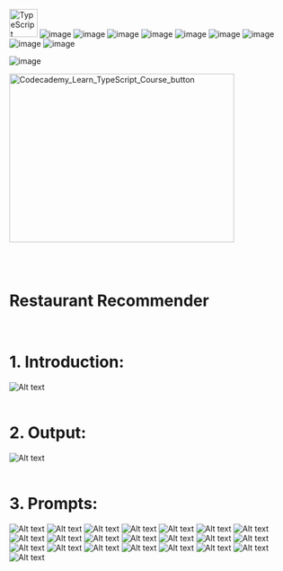 <img src="https://github.com/phuongtrieu97coder/Readme_Content_Structure/assets/82598726/e1e4c288-80b1-4757-beb2-9232cddc38db" alt="TypeScript" width="50px" height="50px"> ![image](https://img.shields.io/badge/NodeJS-black?style=for-the-badge&logo=node.js) ![image](https://img.shields.io/badge/ReactJS-black?style=for-the-badge&logo=react) ![image](https://img.shields.io/badge/mongoDB-black?style=for-the-badge&logo=mongodb)  ![image](https://img.shields.io/badge/HTML5-black?style=for-the-badge&logo=html5) ![image](https://img.shields.io/badge/CSS3-black?style=for-the-badge&logo=css3) ![image](https://img.shields.io/badge/Bootstrap-white?style=for-the-badge&logo=bootstrap) ![image](https://img.shields.io/badge/JavaScript-black?style=for-the-badge&logo=javascript) ![image](https://img.shields.io/badge/jQuery-black?style=for-the-badge&logo=jquery) ![image](https://img.shields.io/badge/JSON-black?style=for-the-badge&logo=json)

![image](https://github.com/phuongtrieu97coder/TypeScript_projects/assets/82598726/e218b143-4733-4649-955b-d78447786317)



<a type="button" title="Codecademy_Learn_TypeScript_Course_button" href="https://www.codecademy.com/courses/learn-typescript/projects/restaurant-recommender" target="_blank" data-CodecademyLearnTypescriptCourseButt="CodecademyLearnTypescriptCourseButt_data"><img src="https://user-images.githubusercontent.com/82598726/175697552-f960b057-9e97-4c3e-a3e2-f2b5f7876de9.png" alt="Codecademy_Learn_TypeScript_Course_button" width="400px" height="300px"></a>

<br><br>

# Restaurant Recommender
<br>

# 1. Introduction:
![Alt text](image.png)
<br>
<br>

# 2. Output:
![Alt text](image-22.png)
<br>
<br>

# 3. Prompts:
![Alt text](image-1.png)
![Alt text](image-2.png)
![Alt text](image-3.png)
![Alt text](image-4.png)
![Alt text](image-5.png)
![Alt text](image-6.png)
![Alt text](image-7.png)
![Alt text](image-8.png)
![Alt text](image-9.png)
![Alt text](image-10.png)
![Alt text](image-11.png)
![Alt text](image-12.png)
![Alt text](image-13.png)
![Alt text](image-14.png)
![Alt text](image-15.png)
![Alt text](image-16.png)
![Alt text](image-17.png)
![Alt text](image-18.png)
![Alt text](image-19.png)
![Alt text](image-20.png)
![Alt text](image-21.png)
![Alt text](image-22.png)
